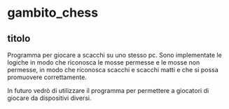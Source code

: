 # gambito_chess
## titolo

Programma per giocare a scacchi su uno stesso pc.
Sono implementate le logiche in modo che riconosca le mosse permesse e le mosse non permesse,
in modo che riconosca scacchi e scacchi matti e che si possa promuovere correttamente.

In futuro vedrò di utilizzare il programma per permettere a giocatori di giocare da dispositivi diversi.
